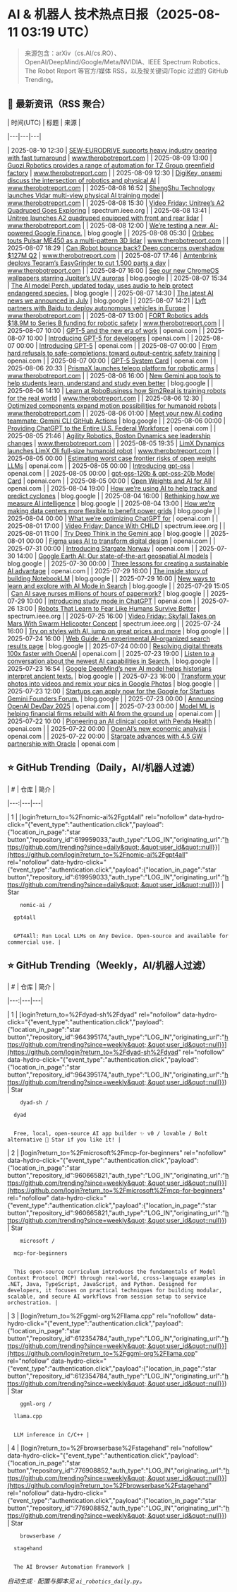 # AI & 机器人 技术热点日报（2025-08-11 03:19 UTC）


> 来源包含：arXiv（cs.AI/cs.RO）、OpenAI/DeepMind/Google/Meta/NVIDIA、IEEE Spectrum Robotics、The Robot Report 等官方/媒体 RSS，以及按关键词/Topic 过滤的 GitHub Trending。


## 📡 最新资讯（RSS 聚合）

| 时间(UTC) | 标题 | 来源 |

|---|---|---|

| 2025-08-10 12:30 | [SEW-EURODRIVE supports heavy industry gearing with fast turnaround](https://www.therobotreport.com/sew-eurodrive-supports-heavy-industry-gearing-fast-turnaround/) | www.therobotreport.com |
| 2025-08-09 13:00 | [Guozi Robotics provides a range of automation for TZ Group greenfield factory](https://www.therobotreport.com/guozi-robotics-provides-range-automation-tz-group-greenfield-factory/) | www.therobotreport.com |
| 2025-08-09 12:30 | [DigiKey, onsemi discuss the intersection of robotics and physical AI](https://www.therobotreport.com/digikey-onsemi-discuss-the-intersection-of-robotics-and-physical-ai/) | www.therobotreport.com |
| 2025-08-08 16:52 | [ShengShu Technology launches Vidar multi-view physical AI training model](https://www.therobotreport.com/shengshu-technology-launches-vidar-multi-view-physical-ai-training-model/) | www.therobotreport.com |
| 2025-08-08 15:30 | [Video Friday: Unitree’s A2 Quadruped Goes Exploring](https://spectrum.ieee.org/video-friday-exploration-robots) | spectrum.ieee.org |
| 2025-08-08 13:41 | [Unitree launches A2 quadruped equipped with front and rear lidar](https://www.therobotreport.com/unitree-launches-a2-quadruped-equipped-with-front-and-rear-lidar/) | www.therobotreport.com |
| 2025-08-08 12:00 | [We’re testing a new, AI-powered Google Finance.](https://blog.google/products/search/google-finance-ai/) | blog.google |
| 2025-08-08 05:30 | [Orbbec touts Pulsar ME450 as a multi-pattern 3D lidar](https://www.therobotreport.com/orbbec-touts-pulsar-me450-as-a-multi-pattern-3d-lidar/) | www.therobotreport.com |
| 2025-08-07 18:29 | [Can iRobot bounce back? Deep concerns overshadow $127M Q2](https://www.therobotreport.com/can-irobot-bounce-back-deep-concerns-overshadow-127m-q2/) | www.therobotreport.com |
| 2025-08-07 17:46 | [Amtenbrink deploys Teqram’s EasyGrinder to cut 1,500 parts a day](https://www.therobotreport.com/amtenbrink-deploys-teqrams-easygrinder-cuts-1500-parts-day/) | www.therobotreport.com |
| 2025-08-07 16:00 | [See our new ChromeOS wallpapers starring Jupiter’s UV auroras](https://blog.google/products/chromebooks/chromeos-wallpapers-jupiter-auroras/) | blog.google |
| 2025-08-07 15:34 | [The AI model Perch, updated today, uses audio to help protect endangered species.](https://blog.google/technology/google-deepmind/perch-ai-model/) | blog.google |
| 2025-08-07 14:30 | [The latest AI news we announced in July](https://blog.google/technology/ai/google-ai-updates-july-2025/) | blog.google |
| 2025-08-07 14:21 | [Lyft partners with Baidu to deploy autonomous vehicles in Europe](https://www.therobotreport.com/lyft-baidu-partner-deploy-autonomous-vehicles-europe/) | www.therobotreport.com |
| 2025-08-07 13:00 | [FORT Robotics adds $18.9M to Series B funding for robotic safety](https://www.therobotreport.com/fort-robotics-adds-18-9m-series-b-funding-robotic-safety/) | www.therobotreport.com |
| 2025-08-07 10:00 | [GPT-5 and the new era of work](https://openai.com/index/gpt-5-new-era-of-work) | openai.com |
| 2025-08-07 10:00 | [Introducing GPT-5 for developers](https://openai.com/index/introducing-gpt-5-for-developers) | openai.com |
| 2025-08-07 00:00 | [Introducing GPT-5](https://openai.com/index/introducing-gpt-5) | openai.com |
| 2025-08-07 00:00 | [From hard refusals to safe-completions: toward output-centric safety training](https://openai.com/index/gpt-5-safe-completions) | openai.com |
| 2025-08-07 00:00 | [GPT-5 System Card](https://openai.com/index/gpt-5-system-card) | openai.com |
| 2025-08-06 20:33 | [PrismaX launches teleop platform for robotic arms](https://www.therobotreport.com/prismax-launches-teleop-platform-for-robotic-arms/) | www.therobotreport.com |
| 2025-08-06 16:00 | [New Gemini app tools to help students learn, understand and study even better](https://blog.google/products/gemini/new-gemini-tools-students-august-2025/) | blog.google |
| 2025-08-06 14:10 | [Learn at RoboBusiness how Sim2Real is training robots for the real world](https://www.therobotreport.com/learn-how-sim2real-training-robots-real-world-robobusiness/) | www.therobotreport.com |
| 2025-08-06 12:30 | [Optimized components expand motion possibilities for humanoid robots](https://www.therobotreport.com/optimized-components-expand-motion-possibilities-for-humanoid-robots/) | www.therobotreport.com |
| 2025-08-06 01:00 | [Meet your new AI coding teammate: Gemini CLI GitHub Actions](https://blog.google/technology/developers/introducing-gemini-cli-github-actions/) | blog.google |
| 2025-08-06 00:00 | [Providing ChatGPT to the Entire U.S. Federal Workforce](https://openai.com/index/providing-chatgpt-to-the-entire-us-federal-workforce) | openai.com |
| 2025-08-05 21:46 | [Agility Robotics, Boston Dynamics see leadership changes](https://www.therobotreport.com/agility-robotics-boston-dynamics-see-leadership-changes/) | www.therobotreport.com |
| 2025-08-05 19:35 | [LimX Dynamics launches LimX Oli full-size humanoid robot](https://www.therobotreport.com/limx-dynamics-launches-limx-oli-full-size-humanoid-robot/) | www.therobotreport.com |
| 2025-08-05 00:00 | [Estimating worst case frontier risks of open weight LLMs](https://openai.com/index/estimating-worst-case-frontier-risks-of-open-weight-llms) | openai.com |
| 2025-08-05 00:00 | [Introducing gpt-oss](https://openai.com/index/introducing-gpt-oss) | openai.com |
| 2025-08-05 00:00 | [gpt-oss-120b & gpt-oss-20b Model Card](https://openai.com/index/gpt-oss-model-card) | openai.com |
| 2025-08-05 00:00 | [Open Weights and AI for All](https://openai.com/global-affairs/open-weights-and-ai-for-all) | openai.com |
| 2025-08-04 19:00 | [How we’re using AI to help track and predict cyclones](https://blog.google/technology/google-deepmind/weather-lab-ai-cyclone-prediction-tracking/) | blog.google |
| 2025-08-04 16:00 | [Rethinking how we measure AI intelligence](https://blog.google/technology/ai/kaggle-game-arena/) | blog.google |
| 2025-08-04 13:00 | [How we’re making data centers more flexible to benefit power grids](https://blog.google/inside-google/infrastructure/how-were-making-data-centers-more-flexible-to-benefit-power-grids/) | blog.google |
| 2025-08-04 00:00 | [What we’re optimizing ChatGPT for](https://openai.com/index/how-we're-optimizing-chatgpt) | openai.com |
| 2025-08-01 17:00 | [Video Friday: Dance With CHILD](https://spectrum.ieee.org/video-friday-child-humanoid-robot) | spectrum.ieee.org |
| 2025-08-01 11:00 | [Try Deep Think in the Gemini app](https://blog.google/products/gemini/gemini-2-5-deep-think/) | blog.google |
| 2025-08-01 00:00 | [Figma uses AI to transform digital design](https://openai.com/index/figma-david-kossnick) | openai.com |
| 2025-07-31 00:00 | [Introducing Stargate Norway](https://openai.com/index/introducing-stargate-norway) | openai.com |
| 2025-07-30 14:00 | [Google Earth AI: Our state-of-the-art geospatial AI models](https://blog.google/technology/ai/google-earth-ai/) | blog.google |
| 2025-07-30 00:00 | [Three lessons for creating a sustainable AI advantage](https://openai.com/index/intercom) | openai.com |
| 2025-07-29 16:00 | [The inside story of building NotebookLM](https://blog.google/technology/ai/developing-notebooklm/) | blog.google |
| 2025-07-29 16:00 | [New ways to learn and explore with AI Mode in Search](https://blog.google/products/search/ai-mode-updates-back-to-school/) | blog.google |
| 2025-07-29 15:05 | [Can AI save nurses millions of hours of paperwork?](https://blog.google/products/google-cloud/hca-healthcare-nurse-handoff-app/) | blog.google |
| 2025-07-29 10:00 | [Introducing study mode in ChatGPT](https://openai.com/index/chatgpt-study-mode) | openai.com |
| 2025-07-26 13:00 | [Robots That Learn to Fear Like Humans Survive Better](https://spectrum.ieee.org/robot-risk-assessment-fear) | spectrum.ieee.org |
| 2025-07-25 16:00 | [Video Friday: Skyfall Takes on Mars With Swarm Helicopter Concept](https://spectrum.ieee.org/video-friday-skyfall-mars-helicopter) | spectrum.ieee.org |
| 2025-07-24 16:00 | [Try on styles with AI, jump on great prices and more](https://blog.google/products/shopping/back-to-school-ai-updates-try-on-price-alerts/) | blog.google |
| 2025-07-24 16:00 | [Web Guide: An experimental AI-organized search results page](https://blog.google/products/search/web-guide-labs/) | blog.google |
| 2025-07-24 00:00 | [Resolving digital threats 100x faster with OpenAI](https://openai.com/index/outtake) | openai.com |
| 2025-07-23 19:00 | [Listen to a conversation about the newest AI capabilities in Search.](https://blog.google/products/search/release-notes-podcast-search/) | blog.google |
| 2025-07-23 16:54 | [Google DeepMind’s new AI model helps historians interpret ancient texts.](https://blog.google/technology/google-deepmind/aeneas/) | blog.google |
| 2025-07-23 16:00 | [Transform your photos into videos and remix your pics in Google Photos](https://blog.google/products/photos/photo-to-video-remix-create-tab/) | blog.google |
| 2025-07-23 12:00 | [Startups can apply now for the Google for Startups Gemini Founders Forum.](https://blog.google/outreach-initiatives/entrepreneurs/apply-google-for-startups-gemini-founders-fund/) | blog.google |
| 2025-07-23 00:00 | [Announcing OpenAI DevDay 2025](https://openai.com/index/announcing-devday-2025) | openai.com |
| 2025-07-23 00:00 | [Model ML is helping financial firms rebuild with AI from the ground up](https://openai.com/index/model-ml-chaz-englander) | openai.com |
| 2025-07-22 10:00 | [Pioneering an AI clinical copilot with Penda Health](https://openai.com/index/ai-clinical-copilot-penda-health) | openai.com |
| 2025-07-22 00:00 | [OpenAI’s new economic analysis](https://openai.com/global-affairs/new-economic-analysis) | openai.com |
| 2025-07-22 00:00 | [Stargate advances with 4.5 GW partnership with Oracle](https://openai.com/index/stargate-advances-with-partnership-with-oracle) | openai.com |


## ⭐ GitHub Trending（Daily，AI/机器人过滤）

| # | 仓库 | 简介 |

|---:|---|---|

| 1 | [login?return_to=%2Fnomic-ai%2Fgpt4all" rel="nofollow" data-hydro-click="{&quot;event_type&quot;:&quot;authentication.click&quot;,&quot;payload&quot;:{&quot;location_in_page&quot;:&quot;star button&quot;,&quot;repository_id&quot;:619959033,&quot;auth_type&quot;:&quot;LOG_IN&quot;,&quot;originating_url&quot;:&quot;https://github.com/trending?since=daily&quot;,&quot;user_id&quot;:null}}](https://github.com/login?return_to=%2Fnomic-ai%2Fgpt4all" rel="nofollow" data-hydro-click="{&quot;event_type&quot;:&quot;authentication.click&quot;,&quot;payload&quot;:{&quot;location_in_page&quot;:&quot;star button&quot;,&quot;repository_id&quot;:619959033,&quot;auth_type&quot;:&quot;LOG_IN&quot;,&quot;originating_url&quot;:&quot;https://github.com/trending?since=daily&quot;,&quot;user_id&quot;:null}}) | Star


  

  
    
    


      
        nomic-ai /

      gpt4all  

    
      GPT4All: Run Local LLMs on Any Device. Open-source and available for commercial use. |


## ⭐ GitHub Trending（Weekly，AI/机器人过滤）

| # | 仓库 | 简介 |

|---:|---|---|

| 1 | [login?return_to=%2Fdyad-sh%2Fdyad" rel="nofollow" data-hydro-click="{&quot;event_type&quot;:&quot;authentication.click&quot;,&quot;payload&quot;:{&quot;location_in_page&quot;:&quot;star button&quot;,&quot;repository_id&quot;:964395174,&quot;auth_type&quot;:&quot;LOG_IN&quot;,&quot;originating_url&quot;:&quot;https://github.com/trending?since=weekly&quot;,&quot;user_id&quot;:null}}](https://github.com/login?return_to=%2Fdyad-sh%2Fdyad" rel="nofollow" data-hydro-click="{&quot;event_type&quot;:&quot;authentication.click&quot;,&quot;payload&quot;:{&quot;location_in_page&quot;:&quot;star button&quot;,&quot;repository_id&quot;:964395174,&quot;auth_type&quot;:&quot;LOG_IN&quot;,&quot;originating_url&quot;:&quot;https://github.com/trending?since=weekly&quot;,&quot;user_id&quot;:null}}) | Star


  

  
    
    


      
        dyad-sh /

      dyad  

    
      Free, local, open-source AI app builder ✨ v0 / lovable / Bolt alternative 🌟 Star if you like it! |
| 2 | [login?return_to=%2Fmicrosoft%2Fmcp-for-beginners" rel="nofollow" data-hydro-click="{&quot;event_type&quot;:&quot;authentication.click&quot;,&quot;payload&quot;:{&quot;location_in_page&quot;:&quot;star button&quot;,&quot;repository_id&quot;:960665821,&quot;auth_type&quot;:&quot;LOG_IN&quot;,&quot;originating_url&quot;:&quot;https://github.com/trending?since=weekly&quot;,&quot;user_id&quot;:null}}](https://github.com/login?return_to=%2Fmicrosoft%2Fmcp-for-beginners" rel="nofollow" data-hydro-click="{&quot;event_type&quot;:&quot;authentication.click&quot;,&quot;payload&quot;:{&quot;location_in_page&quot;:&quot;star button&quot;,&quot;repository_id&quot;:960665821,&quot;auth_type&quot;:&quot;LOG_IN&quot;,&quot;originating_url&quot;:&quot;https://github.com/trending?since=weekly&quot;,&quot;user_id&quot;:null}}) | Star


  

  
    
    


      
        microsoft /

      mcp-for-beginners  

    
      This open-source curriculum introduces the fundamentals of Model Context Protocol (MCP) through real-world, cross-language examples in .NET, Java, TypeScript, JavaScript, and Python. Designed for developers, it focuses on practical techniques for building modular, scalable, and secure AI workflows from session setup to service orchestration. |
| 3 | [login?return_to=%2Fggml-org%2Fllama.cpp" rel="nofollow" data-hydro-click="{&quot;event_type&quot;:&quot;authentication.click&quot;,&quot;payload&quot;:{&quot;location_in_page&quot;:&quot;star button&quot;,&quot;repository_id&quot;:612354784,&quot;auth_type&quot;:&quot;LOG_IN&quot;,&quot;originating_url&quot;:&quot;https://github.com/trending?since=weekly&quot;,&quot;user_id&quot;:null}}](https://github.com/login?return_to=%2Fggml-org%2Fllama.cpp" rel="nofollow" data-hydro-click="{&quot;event_type&quot;:&quot;authentication.click&quot;,&quot;payload&quot;:{&quot;location_in_page&quot;:&quot;star button&quot;,&quot;repository_id&quot;:612354784,&quot;auth_type&quot;:&quot;LOG_IN&quot;,&quot;originating_url&quot;:&quot;https://github.com/trending?since=weekly&quot;,&quot;user_id&quot;:null}}) | Star


  

  
    
    


      
        ggml-org /

      llama.cpp  

    
      LLM inference in C/C++ |
| 4 | [login?return_to=%2Fbrowserbase%2Fstagehand" rel="nofollow" data-hydro-click="{&quot;event_type&quot;:&quot;authentication.click&quot;,&quot;payload&quot;:{&quot;location_in_page&quot;:&quot;star button&quot;,&quot;repository_id&quot;:776908852,&quot;auth_type&quot;:&quot;LOG_IN&quot;,&quot;originating_url&quot;:&quot;https://github.com/trending?since=weekly&quot;,&quot;user_id&quot;:null}}](https://github.com/login?return_to=%2Fbrowserbase%2Fstagehand" rel="nofollow" data-hydro-click="{&quot;event_type&quot;:&quot;authentication.click&quot;,&quot;payload&quot;:{&quot;location_in_page&quot;:&quot;star button&quot;,&quot;repository_id&quot;:776908852,&quot;auth_type&quot;:&quot;LOG_IN&quot;,&quot;originating_url&quot;:&quot;https://github.com/trending?since=weekly&quot;,&quot;user_id&quot;:null}}) | Star


  

  
    
    


      
        browserbase /

      stagehand  

    
      The AI Browser Automation Framework |


_自动生成 · 配置与脚本见 `ai_robotics_daily.py`。_
